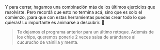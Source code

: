 Y para cerrar, hagamos una combinación más de los últimos ejercicios que resolviste. Pero recordá que esto no termina acá, sino que es solo el comienzo, ¡para que con estas herramientas puedas crear todo lo que quieras! Lo importante es animarse a descubrir. :tada: 

> Te dejamos el programa anterior para un último retoque. Además de los chips, queremos ponerle 2 veces salsa de arándanos al cucurucho de vainilla y menta. 

